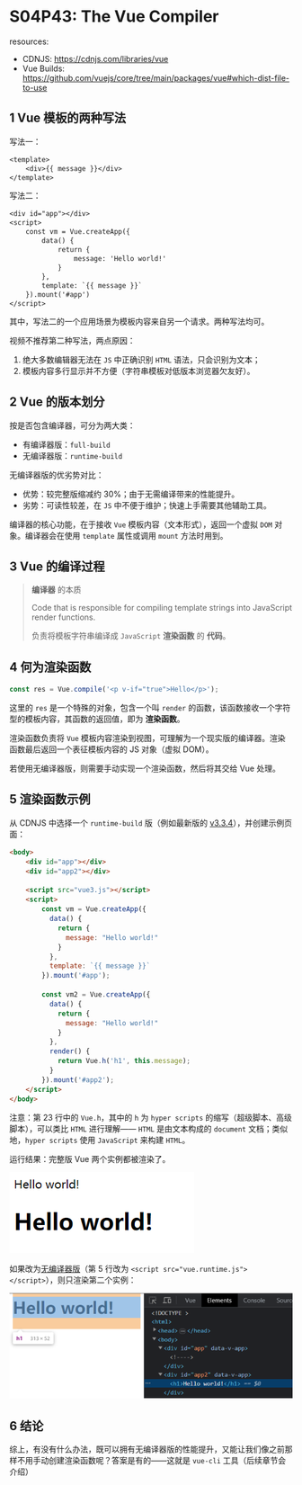 # S04P43: The Vue Compiler

resources:

- CDNJS: https://cdnjs.com/libraries/vue
- Vue Builds: https://github.com/vuejs/core/tree/main/packages/vue#which-dist-file-to-use



## 1 Vue 模板的两种写法

写法一：

```vue
<template>
	<div>{{ message }}</div>
</template>
```

写法二：

```vue
<div id="app"></div>
<script>
    const vm = Vue.createApp({
        data() { 
            return { 
                message: 'Hello world!'
            } 
        },
        template: `{{ message }}`
    }).mount('#app')
</script>
```

其中，写法二的一个应用场景为模板内容来自另一个请求。两种写法均可。

视频不推荐第二种写法，两点原因：

1. 绝大多数编辑器无法在 `JS` 中正确识别 `HTML` 语法，只会识别为文本；
2. 模板内容多行显示并不方便（字符串模板对低版本浏览器欠友好）。



## 2 Vue 的版本划分

按是否包含编译器，可分为两大类：

- 有编译器版：`full-build`
- 无编译器版：`runtime-build`

无编译器版的优劣势对比：

- 优势：较完整版缩减约 30%；由于无需编译带来的性能提升。
- 劣势：可读性较差，在 `JS` 中不便于维护；快速上手需要其他辅助工具。

编译器的核心功能，在于接收 `Vue` 模板内容（文本形式），返回一个虚拟 `DOM` 对象。编译器会在使用 `template` 属性或调用 `mount` 方法时用到。



## 3 Vue 的编译过程

> **编译器** 的本质
>
> Code that is responsible for compiling template strings into JavaScript render functions.
>
> 负责将模板字符串编译成 `JavaScript` **渲染函数** 的 **代码**。



## 4 何为渲染函数

```js
const res = Vue.compile('<p v-if="true">Hello</p>');
```

这里的 `res` 是一个特殊的对象，包含一个叫 `render` 的函数，该函数接收一个字符型的模板内容，其函数的返回值，即为 **渲染函数**。

渲染函数负责将 `Vue` 模板内容渲染到视图，可理解为一个现实版的编译器。渲染函数最后返回一个表征模板内容的 JS 对象（虚拟 DOM）。

若使用无编译器版，则需要手动实现一个渲染函数，然后将其交给 Vue 处理。



## 5 渲染函数示例

从 CDNJS 中选择一个 `runtime-build` 版（例如最新版的 [v3.3.4](https://cdnjs.cloudflare.com/ajax/libs/vue/3.3.4/vue.runtime.global.min.js)），并创建示例页面：

```html
<body>
    <div id="app"></div>
    <div id="app2"></div>
    
    <script src="vue3.js"></script>
    <script>
    	const vm = Vue.createApp({
          data() {
            return {
              message: "Hello world!"
            }
          },
          template: `{{ message }}`
        }).mount('#app');

        const vm2 = Vue.createApp({
          data() {
            return {
              message: "Hello world!"
            }
          },
          render() {
            return Vue.h('h1', this.message);
          }
        }).mount('#app2');
    </script>
</body>
```

注意：第 23 行中的 `Vue.h`，其中的 `h` 为 `hyper scripts` 的缩写（超级脚本、高级脚本），可以类比 `HTML` 进行理解—— `HTML` 是由文本构成的 `document` 文档；类似地，`hyper scripts` 使用 `JavaScript` 来构建 `HTML`。

运行结果：完整版 Vue 两个实例都被渲染了。

![both rendered for full-build](../assets/43-1.png)

如果改为[无编译器版](https://cdnjs.cloudflare.com/ajax/libs/vue/3.3.4/vue.runtime.global.min.js)（第 5 行改为 `<script src="vue.runtime.js"></script>`），则只渲染第二个实例：

![only the last rendered with runtime-build](../assets/43-2.png)



## 6 结论

综上，有没有什么办法，既可以拥有无编译器版的性能提升，又能让我们像之前那样不用手动创建渲染函数呢？答案是有的——这就是 `vue-cli` 工具（后续章节会介绍）